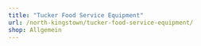 ```yaml
---
title: "Tucker Food Service Equipment"
url: /north-kingstown/tucker-food-service-equipment/
shop: Allgemein
---
```

